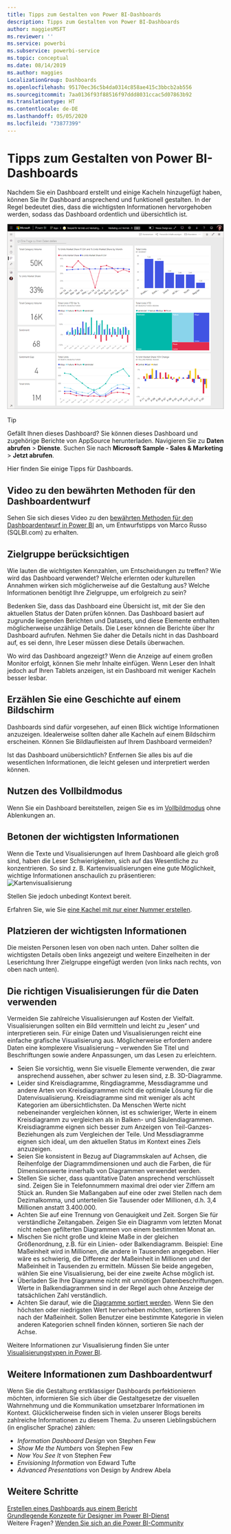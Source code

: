 ```yaml
---
title: Tipps zum Gestalten von Power BI-Dashboards
description: Tipps zum Gestalten von Power BI-Dashboards
author: maggiesMSFT
ms.reviewer: ''
ms.service: powerbi
ms.subservice: powerbi-service
ms.topic: conceptual
ms.date: 08/14/2019
ms.author: maggies
LocalizationGroup: Dashboards
ms.openlocfilehash: 95170ec36c5b4da0314c858ae415c3bbcb2ab556
ms.sourcegitcommit: 7aa0136f93f88516f97ddd8031ccac5d07863b92
ms.translationtype: HT
ms.contentlocale: de-DE
ms.lasthandoff: 05/05/2020
ms.locfileid: "73877399"
---
```

# <a name="tips-for-designing-a-great-power-bi-dashboard"></a>Tipps zum Gestalten von Power BI-Dashboards
Nachdem Sie ein Dashboard erstellt und einige Kacheln hinzugefügt haben, können Sie Ihr Dashboard ansprechend und funktionell gestalten. In der Regel bedeutet dies, dass die wichtigsten Informationen hervorgehoben werden, sodass das Dashboard ordentlich und übersichtlich ist.

![Beispieldashboard für Marketing und Vertrieb](media/service-dashboards-design-tips/power-bi-marketing-sample-dashboard.png)

> [!TIP]
> Gefällt Ihnen dieses Dashboard? Sie können dieses Dashboard und zugehörige Berichte von AppSource herunterladen. Navigieren Sie zu **Daten abrufen** > **Dienste**. Suchen Sie nach **Microsoft Sample - Sales & Marketing** > **Jetzt abrufen**.

Hier finden Sie einige Tipps für Dashboards.

## <a name="dashboard-design-best-practices-video"></a>Video zu den bewährten Methoden für den Dashboardentwurf

Sehen Sie sich dieses Video zu den [bewährten Methoden für den Dashboardentwurf in Power BI](https://www.youtube.com/watch?v=-tdkUYrzrio) an, um Entwurfstipps von Marco Russo (SQLBI.com) zu erhalten.

## <a name="consider-your-audience"></a>Zielgruppe berücksichtigen
Wie lauten die wichtigsten Kennzahlen, um Entscheidungen zu treffen? Wie wird das Dashboard verwendet? Welche erlernten oder kulturellen Annahmen wirken sich möglicherweise auf die Gestaltung aus? Welche Informationen benötigt Ihre Zielgruppe, um erfolgreich zu sein?

Bedenken Sie, dass das Dashboard eine Übersicht ist, mit der Sie den aktuellen Status der Daten prüfen können. Das Dashboard basiert auf zugrunde liegenden Berichten und Datasets, und diese Elemente enthalten möglicherweise unzählige Details. Die Leser können die Berichte über Ihr Dashboard aufrufen. Nehmen Sie daher die Details nicht in das Dashboard auf, es sei denn, Ihre Leser müssen diese Details überwachen.

Wo wird das Dashboard angezeigt? Wenn die Anzeige auf einem großen Monitor erfolgt, können Sie mehr Inhalte einfügen. Wenn Leser den Inhalt jedoch auf Ihren Tablets anzeigen, ist ein Dashboard mit weniger Kacheln besser lesbar.

## <a name="tell-a-story-on-one-screen"></a>Erzählen Sie eine Geschichte auf einem Bildschirm
Dashboards sind dafür vorgesehen, auf einen Blick wichtige Informationen anzuzeigen. Idealerweise sollten daher alle Kacheln auf einem Bildschirm erscheinen. Können Sie Bildlaufleisten auf Ihrem Dashboard vermeiden?

Ist das Dashboard unübersichtlich?  Entfernen Sie alles bis auf die wesentlichen Informationen, die leicht gelesen und interpretiert werden können.

## <a name="make-use-of-full-screen-mode"></a>Nutzen des Vollbildmodus
Wenn Sie ein Dashboard bereitstellen, zeigen Sie es im [Vollbildmodus](consumer/end-user-focus.md) ohne Ablenkungen an.

## <a name="accent-the-most-important-information"></a>Betonen der wichtigsten Informationen
Wenn die Texte und Visualisierungen auf Ihrem Dashboard alle gleich groß sind, haben die Leser Schwierigkeiten, sich auf das Wesentliche zu konzentrieren. So sind z. B. Kartenvisualisierungen eine gute Möglichkeit, wichtige Informationen anschaulich zu präsentieren:  
![Kartenvisualisierung](media/service-dashboards-design-tips/pbi_card.png)

Stellen Sie jedoch unbedingt Kontext bereit.  

Erfahren Sie, wie Sie [eine Kachel mit nur einer Nummer erstellen](visuals/power-bi-visualization-card.md).

## <a name="place-the-most-important-information"></a>Platzieren der wichtigsten Informationen
Die meisten Personen lesen von oben nach unten. Daher sollten die wichtigsten Details oben links angezeigt und weitere Einzelheiten in der Leserichtung Ihrer Zielgruppe eingefügt werden (von links nach rechts, von oben nach unten).

## <a name="use-the-right-visualization-for-the-data"></a>Die richtigen Visualisierungen für die Daten verwenden
Vermeiden Sie zahlreiche Visualisierungen auf Kosten der Vielfalt.  Visualisierungen sollten ein Bild vermitteln und leicht zu „lesen“ und interpretieren sein.  Für einige Daten und Visualisierungen reicht eine einfache grafische Visualisierung aus. Möglicherweise erfordern andere Daten eine komplexere Visualisierung – verwenden Sie Titel und Beschriftungen sowie andere Anpassungen, um das Lesen zu erleichtern.  

* Seien Sie vorsichtig, wenn Sie visuelle Elemente verwenden, die zwar ansprechend aussehen, aber schwer zu lesen sind, z.B. 3D-Diagramme. 
* Leider sind Kreisdiagramme, Ringdiagramme, Messdiagramme und andere Arten von Kreisdiagrammen nicht die optimale Lösung für die Datenvisualisierung. Kreisdiagramme sind mit weniger als acht Kategorien am übersichtlichsten. Da Menschen Werte nicht nebeneinander vergleichen können, ist es schwieriger, Werte in einem Kreisdiagramm zu vergleichen als in Balken- und Säulendiagrammen. Kreisdiagramme eignen sich besser zum Anzeigen von Teil-Ganzes-Beziehungen als zum Vergleichen der Teile. Und Messdiagramme eignen sich ideal, um den aktuellen Status im Kontext eines Ziels anzuzeigen.
* Seien Sie konsistent in Bezug auf Diagrammskalen auf Achsen, die Reihenfolge der Diagrammdimensionen und auch die Farben, die für Dimensionswerte innerhalb von Diagrammen verwendet werden.
* Stellen Sie sicher, dass quantitative Daten ansprechend verschlüsselt sind. Zeigen Sie in Telefonnummern maximal drei oder vier Ziffern am Stück an. Runden Sie Maßangaben auf eine oder zwei Stellen nach dem Dezimalkomma, und unterteilen Sie Tausender oder Millionen, d.h. 3,4 Millionen anstatt 3.400.000.
* Achten Sie auf eine Trennung von Genauigkeit und Zeit. Sorgen Sie für verständliche Zeitangaben. Zeigen Sie ein Diagramm vom letzten Monat nicht neben gefilterten Diagrammen von einem bestimmten Monat an.
* Mischen Sie nicht große und kleine Maße in der gleichen Größenordnung, z.B. für ein Linien- oder Balkendiagramm. Beispiel: Eine Maßeinheit wird in Millionen, die andere in Tausenden angegeben. Hier wäre es schwierig, die Differenz der Maßeinheit in Millionen und der Maßeinheit in Tausenden zu ermitteln. Müssen Sie beide angegeben, wählen Sie eine Visualisierung, bei der eine zweite Achse möglich ist.
* Überladen Sie Ihre Diagramme nicht mit unnötigen Datenbeschriftungen. Werte in Balkendiagrammen sind in der Regel auch ohne Anzeige der tatsächlichen Zahl verständlich.
* Achten Sie darauf, wie die [Diagramme sortiert werden](consumer/end-user-change-sort.md). Wenn Sie den höchsten oder niedrigsten Wert hervorheben möchten, sortieren Sie nach der Maßeinheit. Sollen Benutzer eine bestimmte Kategorie in vielen anderen Kategorien schnell finden können, sortieren Sie nach der Achse.  

Weitere Informationen zur Visualisierung finden Sie unter [Visualisierungstypen in Power BI](visuals/power-bi-visualization-types-for-reports-and-q-and-a.md).  

## <a name="learn-more-about-dashboard-design"></a>Weitere Informationen zum Dashboardentwurf
Wenn Sie die Gestaltung erstklassiger Dashboards perfektionieren möchten, informieren Sie sich über die Gestaltgesetze der visuellen Wahrnehmung und die Kommunikation umsetzbarer Informationen im Kontext. Glücklicherweise finden sich in vielen unserer Blogs bereits zahlreiche Informationen zu diesem Thema. Zu unseren Lieblingsbüchern (in englischer Sprache) zählen:

* *Information Dashboard Design* von Stephen Few  
* *Show Me the Numbers* von Stephen Few  
* *Now You See It* von Stephen Few  
* *Envisioning Information* von Edward Tufte  
* *Advanced Presentations* von Design by Andrew Abela   

## <a name="next-steps"></a>Weitere Schritte
[Erstellen eines Dashboards aus einem Bericht](service-dashboard-create.md)  
[Grundlegende Konzepte für Designer im Power BI-Dienst](service-basic-concepts.md)  
Weitere Fragen? [Wenden Sie sich an die Power BI-Community](https://community.powerbi.com/)
